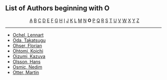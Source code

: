 <h2>List of Authors beginning with O</h2>
<p style="text-align:center"><a href="authors_A.html">A</a>&nbsp;<a href="authors_B.html">B</a>&nbsp;<a href="authors_C.html">C</a>&nbsp;<a href="authors_D.html">D</a>&nbsp;<a href="authors_E.html">E</a>&nbsp;<a href="authors_F.html">F</a>&nbsp;<a href="authors_G.html">G</a>&nbsp;<a href="authors_H.html">H</a>&nbsp;<a href="authors_I.html">I</a>&nbsp;<a href="authors_J.html">J</a>&nbsp;<a href="authors_K.html">K</a>&nbsp;<a href="authors_L.html">L</a>&nbsp;<a href="authors_M.html">M</a>&nbsp;<a href="authors_N.html">N</a>&nbsp;<b>O</b>&nbsp;<a href="authors_P.html">P</a>&nbsp;<a href="authors_Q.html">Q</a>&nbsp;<a href="authors_R.html">R</a>&nbsp;<a href="authors_S.html">S</a>&nbsp;<a href="authors_T.html">T</a>&nbsp;<a href="authors_U.html">U</a>&nbsp;<a href="authors_V.html">V</a>&nbsp;<a href="authors_W.html">W</a>&nbsp;<a href="authors_X.html">X</a>&nbsp;<a href="authors_Y.html">Y</a>&nbsp;<a href="authors_Z.html">Z</a>&nbsp;</p>
<hr width="98%" />
<ul class="authors_list">
<li><a href="author_202.html">Ochel, Lennart</a></li><li><a href="author_203.html">Oda, Takatsugu</a></li><li><a href="author_204.html">Ohser, Florian</a></li><li><a href="author_205.html">Ohtomi, Koichi</a></li><li><a href="author_206.html">Oizumi, Kazuya</a></li><li><a href="author_207.html">Olsson, Hans</a></li><li><a href="author_208.html">Osmic, Nedim</a></li><li><a href="author_209.html">Otter, Martin</a></li></ul>